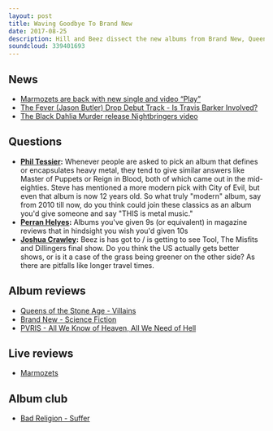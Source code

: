 ```yaml
---
layout: post
title: Waving Goodbye To Brand New
date: 2017-08-25
description: Hill and Beez dissect the new albums from Brand New, Queens Of The Stone Age and Pvris, take a look at the new project from Jason Butler, The Fever, the return of Marmozets and The Black Dahlia Murder and our Album Club changed the face of American punk rock forever. It’s Bad Religion’s Suffer.
soundcloud: 339401693
---
```


## News

- [Marmozets are back with new single and video “Play”](http://www.altpress.com/news/entry/marmozets_new_song_play_music_video)
- [The Fever (Jason Butler) Drop Debut Track - Is Travis Barker Involved?](https://www.rocksound.tv/news/read/the-fever-jason-butler-drop-debut-track-is-travis-barker-involved)
- [The Black Dahlia Murder release Nightbringers video](http://teamrock.com/news/2017-08-23/the-black-dahlia-murder-new-album-nightbringers-video)


## Questions

- **[Phil Tessier](https://www.facebook.com/thatsnotmetalpodcast/posts/2164595870433612?comment_id=2164787357081130&comment_tracking=%7B%22tn%22%3A%22R2%22%7D):** Whenever people are asked to pick an album that defines or encapsulates heavy metal, they tend to give similar answers like Master of Puppets or Reign in Blood, both of which came out in the mid-eighties. Steve has mentioned a more modern pick with City of Evil, but even that album is now 12 years old. So what truly "modern" album, say from 2010 till now, do you think could join these classics as an album you'd give someone and say "THIS is metal music."
- **[Perran Helyes](https://www.facebook.com/thatsnotmetalpodcast/posts/2164595870433612?comment_id=2164607110432488&comment_tracking=%7B%22tn%22%3A%22R9%22%7D):** Albums you've given 9s (or equivalent) in magazine reviews that in hindsight you wish you'd given 10s
- **[Joshua Crawley](https://www.facebook.com/thatsnotmetalpodcast/posts/2164595870433612?comment_id=2164603860432813&comment_tracking=%7B%22tn%22%3A%22R9%22%7D):** Beez is has got to / is getting to see Tool, The Misfits and Dillingers final show. Do you think the US actually gets better shows, or is it a case of the grass being greener on the other side? As there are pitfalls like longer travel times.


## Album reviews

- [Queens of the Stone Age - Villains](https://itunes.apple.com/gb/album/villains/id1244891728)
- [Brand New - Science Fiction](https://itunes.apple.com/gb/album/science-fiction/id1272846173)
- [PVRIS - All We Know of Heaven, All We Need of Hell](https://itunes.apple.com/gb/album/all-we-know-of-heaven-all-we-need-of-hell/id1227528237)


## Live reviews

- [Marmozets](https://www.songkick.com/concerts/30771654-marmozets-at-borderline)


## Album club

- [Bad Religion - Suffer](https://itunes.apple.com/gb/album/suffer/id271951971)

